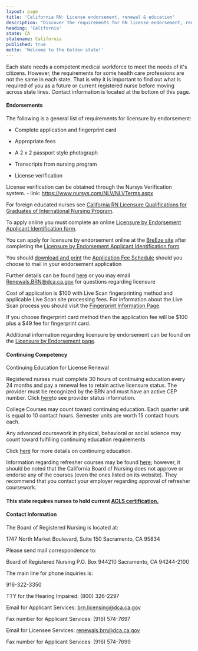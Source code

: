 ```yaml
---
layout: page
title: 'California RN: License endorsement, renewal & education'
description: "Discover the requirements for RN license endorsement, renewal, and continuing education in California. Stay current."
heading: 'California'
state: CA
statename: California
published: true
motto: 'Welcome to the Golden state!'
---
```


Each state needs a competent medical workforce to meet the needs of it's
citizens. However, the requirements for some health care professions are
not the same in each state. That is why it is important to find out what
is required of you as a future or current registered nurse before moving
across state lines. Contact information is located at the bottom of this
page.

#### Endorsements

The following is a general list of requirements for licensure by
endorsement:

-   Complete application and fingerprint card

-   Appropriate fees

-   A 2 x 2 passport style photograph

-   Transcripts from nursing program

-   License verification

License verification can be obtained through the Nursys Verification
system. - link: <https://www.nursys.com/NLV/NLVTerms.aspx>

For foreign educated nurses see [California RN Licensure Qualifications
for Graduates of International Nursing
Program](https://www.rn.ca.gov/pdfs/education/edp-i-35.pdf "California RN Licensure Qualifications for Graduates of
          International Nursing Program page").

To apply online you must complete an online [Licensure by Endorsement
Applicant Identification
form](https://www.rn.ca.gov/pdfs/applicants/endidform.pdf "Licensure
          by Endorsement Applicant Identification form").

You can apply for licensure by endorsement online at the [BreEze
site](https://www.breeze.ca.gov/ "California licensing
          page") after completing the [Licensure by Endorsement
Applicant Identification
form](https://www.rn.ca.gov/pdfs/applicants/endidform.pdf "Licensure
          by Endorsement Applicant Identification form").

You should [download and
print](https://www.rn.ca.gov/pdfs/applicants/end-app.pdf) the
[Application Fee
Schedule](https://www.rn.ca.gov/pdfs/applicants/end-app.pdf) should you
choose to mail in your endorsement application

Further details can be found
[here](https://www.rn.ca.gov/licensees/lic-renewal.shtml) or you may
email <Renewals.BRN@dca.ca.gov> for questions regarding licensure

Cost of application is \$100 with Live Scan fingerprinting method and
applicable Live Scan site processing fees. For information about the
Live Scan process you should visit the [Fingerprint Information
Page](https://www.rn.ca.gov/applicants/fpinstruct.shtml#livescan).

If you choose fingerprint card method then the application fee will be
\$100 plus a \$49 fee for fingerprint card.

Additional information regarding licensure by endorsement can be found
on the [Licensure by Endorsement
page](https://www.rn.ca.gov/applicants/lic-end.shtml).

#### Continuing Competency

Continuing Education for License Renewal

Registered nurses must complete 30 hours of continuing education every
24 months and pay a renewal fee to retain active licensure status. The
provider must be recognized by the BRN and must have an active CEP
number. Click [here](https://www.rn.ca.gov/online/verify.shtml)to see
provider status information.

College Courses may count toward continuing education. Each quarter unit
is equal to 10 contact hours. Semester units are worth 15 contact hours
each.

Any advanced coursework in physical, behavioral or social science may
count toward fulfilling continuing education requirements

Click [here](https://www.rn.ca.gov/licensees/ce-renewal.shtml) for more
details on continuing education.

Information regarding refresher courses may be found
[here](https://www.rn.ca.gov/education/courses.shtml "refresher
              courses for California"); however, it should be noted that
the California Board of Nursing does not approve or endorse any of the
courses (even the ones listed on its website). They recommend that you
contact your employer regarding approval of refresher coursework.

#### This state requires nurses to hold current [ACLS certification.](https://www.acls.net/california-acls-pals-bls.htm)

#### Contact Information

The Board of Registered Nursing is located at:

1747 North Market Boulevard, Suite 150
Sacramento, CA 95834

Please send mail correspondence to:

Board of Registered Nursing
P.O. Box 944210
Sacramento, CA 94244-2100

The main line for phone inquiries is:

916-322-3350

TTY for the Hearing Impaired: (800) 326-2297

Email for Applicant Services: <brn.licensing@dca.ca.gov>

Fax number for Applicant Services: (916) 574-7697

Email for Licensee Services: <renewals.brn@dca.ca.gov>

Fax number for Applicant Services: (916) 574-7699
